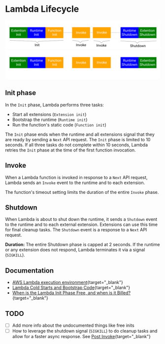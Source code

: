 # Lambda Lifecycle

![Invoke Lifecyle](./media/overview-lnvoke-light.png#gh-light-mode-only)
![Invoke Lifecyle](./media/overview-lnvoke-dark.png#gh-dark-mode-only)

## Init phase

In the `Init` phase, Lambda performs three tasks:

- Start all extensions (`Extension init`)
- Bootstrap the runtime (`Runtime init`)
- Run the function's static code (`Function init`)

The `Init` phase ends when the runtime and all extensions signal that they are ready by sending a `Next` API request. The `Init` phase is limited to 10 seconds. If all three tasks do not complete within 10 seconds, Lambda retries the `Init` phase at the time of the first function invocation.

## Invoke

When a Lambda function is invoked in response to a `Next` API request, Lambda sends an `Invoke` event to the runtime and to each extension.

The function's timeout setting limits the duration of the entire `Invoke` phase.

## Shutdown

When Lambda is about to shut down the runtime, it sends a `Shutdown` event to the runtime and to each external extension. Extensions can use this time for final cleanup tasks. The `Shutdown` event is a response to a `Next` API request.

**Duration:** The entire Shutdown phase is capped at 2 seconds. If the runtime or any extension does not respond, Lambda terminates it via a signal (`SIGKILL`).

## Documentation

- [AWS Lambda execution environment](https://docs.aws.amazon.com/lambda/latest/dg/runtimes-context.html){target="_blank"}
- [Lambda Cold Starts and Bootstrap Code](https://bitesizedserverless.com/bite/lambda-cold-start-bootstrap/){target="_blank"}
- [When is the Lambda Init Phase Free, and when is it Billed?](https://bitesizedserverless.com/bite/when-is-the-lambda-init-phase-free-and-when-is-it-billed/){target="_blank"}

## TODO

- [ ] Add more info about the undocumented things like free inits
- [ ] How to leverage the shutdown signal (`SIGKILL`) to do cleanup tasks and allow for a faster async response. See [Post Invoke](https://github.com/aidansteele/postinvoke){target="_blank"}
